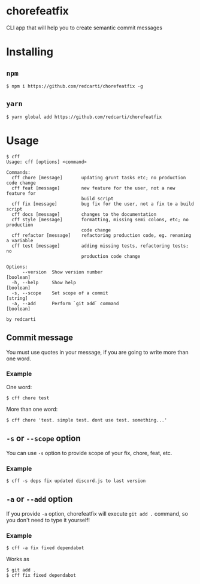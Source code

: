 # chorefeatfix

CLI app that will help you to create semantic commit messages

# Installing

## `npm`

```console
$ npm i https://github.com/redcarti/chorefeatfix -g
```

## `yarn`

```console
$ yarn global add https://github.com/redcarti/chorefeatfix
```

# Usage

```console
$ cff
Usage: cff [options] <command>

Commands:
  cff chore [message]       updating grunt tasks etc; no production code change 
  cff feat [message]        new feature for the user, not a new feature for     
                            build script
  cff fix [message]         bug fix for the user, not a fix to a build script   
  cff docs [message]        changes to the documentation
  cff style [message]       formatting, missing semi colons, etc; no production 
                            code change
  cff refactor [message]    refactoring production code, eg. renaming a variable
  cff test [message]        adding missing tests, refactoring tests; no
                            production code change

Options:
      --version  Show version number                                   [boolean]
  -h, --help     Show help                                             [boolean]
  -s, --scope    Set scope of a commit                                  [string]
  -a, --add      Perform `git add` command                             [boolean]

by redcarti
```

## Commit message

You must use quotes in your message, if you are going to write more than one word.

### Example

One word:

```console
$ cff chore test
```

More than one word:

```console
$ cff chore 'test. simple test. dont use test. something...'
```

## `-s` or `--scope` option

You can use `-s` option to provide scope of your fix, chore, feat, etc.

### Example

```console
$ cff -s deps fix updated discord.js to last version
```

## `-a` or `--add` option

If you provide `-a` option, chorefeatfix will execute `git add .` command, so you don't need to type it yourself!

### Example

```console
$ cff -a fix fixed dependabot
```

Works as

```console
$ git add .
$ cff fix fixed dependabot
```